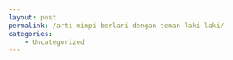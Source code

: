```yaml
---
layout: post
permalink: /arti-mimpi-berlari-dengan-teman-laki-laki/
categories:
    - Uncategorized
---
```


